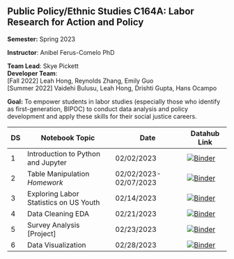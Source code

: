 ## Public Policy/Ethnic Studies C164A: Labor Research for Action and Policy

**Semester:** Spring 2023

**Instructor**: Anibel Ferus-Comelo PhD

**Team Lead**: Skye Pickett <br>
**Developer Team**:<br>
[Fall 2022] Leah Hong, Reynolds Zhang, Emily Guo <br>
[Summer 2022] Vaidehi Bulusu, Leah Hong, Drishti Gupta, Hans Ocampo

**Goal:** To empower students in labor studies (especially those who identify as first-generation, BIPOC) to conduct data analysis and policy development and apply these skills for their social justice careers.

|DS| Notebook Topic         | Date       | Datahub Link       |
|------|-----------------|------------|--------------------|
|1| Introduction to Python and Jupyter  |  02/02/2023| [![Binder](https://img.shields.io/badge/Launch-UCB%20Datahub-blue.svg)](https://datahub.berkeley.edu/hub/user-redirect/git-pull?repo=https%3A%2F%2Fgithub.com%2Fds-modules%2FPUBPOL-ETHSTD-C164A-SP23&branch=main&urlpath=tree%2FPUBPOL-ETHSTD-C164A-SP23%2F1.+Introduction+to+Python+and+Jupyter.ipynb)    |  | 
|2| Table Manipulation *Homework* | 02/02/2023-02/07/2023 | [![Binder](https://img.shields.io/badge/Launch-UCB%20Datahub-blue.svg)](https://datahub.berkeley.edu/hub/user-redirect/git-pull?repo=https%3A%2F%2Fgithub.com%2Fds-modules%2FPUBPOL-ETHSTD-C164A-SP23&branch=main&urlpath=tree%2FPUBPOL-ETHSTD-C164A-SP23%2F2.+Table+Manipulation+Homework.ipynb)    |  | 
|3| Exploring Labor Statistics on US Youth | 02/14/2023 |  [![Binder](https://img.shields.io/badge/Launch-UCB%20Datahub-blue.svg)](https://datahub.berkeley.edu/hub/user-redirect/git-pull?repo=https%3A%2F%2Fgithub.com%2Fds-modules%2FPUBPOL-ETHSTD-C164A-SP23&branch=main&urlpath=tree%2FPUBPOL-ETHSTD-C164A-SP23%2F3.+Exploring+Labor+Statistics+Among+US+Youth.ipynb)  |  | 
|4| Data Cleaning EDA | 02/21/2023 |  [![Binder](https://img.shields.io/badge/Launch-UCB%20Datahub-blue.svg)](https://datahub.berkeley.edu/hub/user-redirect/git-pull?repo=https%3A%2F%2Fgithub.com%2Fds-modules%2FPUBPOL-ETHSTD-C164A-SP23&branch=main&urlpath=tree%2FPUBPOL-ETHSTD-C164A-SP23%2F4.+Data+Cleaning+EDA.ipynb)   |  | 
|5| Survey Analysis [Project]  | 02/23/2023 |  [![Binder](https://img.shields.io/badge/Launch-UCB%20Datahub-blue.svg)](https://datahub.berkeley.edu/hub/user-redirect/git-pull?repo=https%3A%2F%2Fgithub.com%2Fds-modules%2FPUBPOL-ETHSTD-C164A-SP23&branch=main&urlpath=tree%2FPUBPOL-ETHSTD-C164A-SP23%2F5.+Survey+Analysis.ipynb)  |  | 
|6| Data Visualization |02/28/2023  |    [![Binder](https://img.shields.io/badge/Launch-UCB%20Datahub-blue.svg)](https://datahub.berkeley.edu/hub/user-redirect/git-pull?repo=https%3A%2F%2Fgithub.com%2Fds-modules%2FPUBPOL-ETHSTD-C164A-SP23&branch=main&urlpath=tree%2FPUBPOL-ETHSTD-C164A-SP23%2F6.+Data+Visualization.ipynb) |  | 

